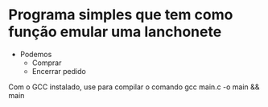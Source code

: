 # Programa simples que tem como função emular uma lanchonete
-  Podemos
    - Comprar
    - Encerrar pedido

Com o GCC instalado, use para compilar o comando gcc main.c -o main && main